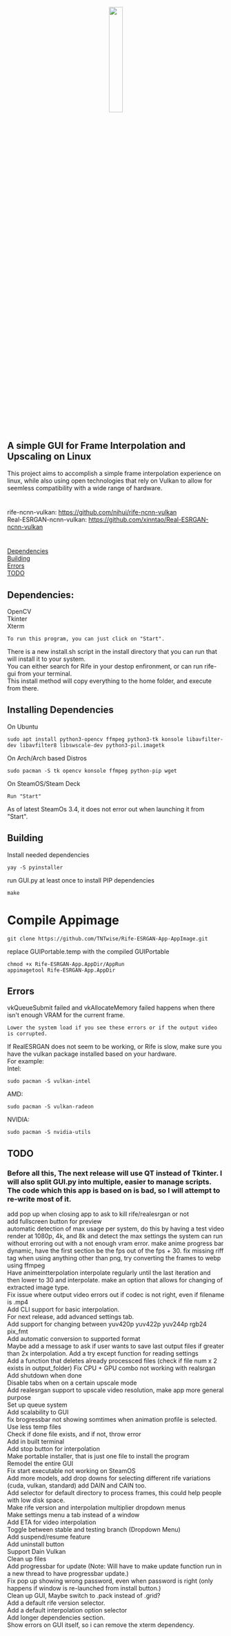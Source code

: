 <p align=center>
  <img src="https://github.com/TNTwise/Rife-Vulkan-GUI-Linux/blob/main/icons/icon-256x256.png" width = "25%">
</p>

## A simple GUI for Frame Interpolation and Upscaling on Linux
This project aims to accomplish a simple frame interpolation experience on linux, while also using open technologies that rely on Vulkan to allow for seemless compatibility with a wide range of hardware. <br/>
#
rife-ncnn-vulkan: https://github.com/nihui/rife-ncnn-vulkan<br/>
Real-ESRGAN-ncnn-vulkan: https://github.com/xinntao/Real-ESRGAN-ncnn-vulkan<br />
#
[Dependencies](https://github.com/TNTwise/Rife-ESRGAN-App-Linux#dependencies)<br />
[Building](https://github.com/TNTwise/Rife-ESRGAN-App-Linux/#building)<br/>
[Errors](https://github.com/TNTwise/Rife-ESRGAN-App-Linux/#errors)<br/>
[TODO](https://github.com/TNTwise/Rife-ESRGAN-App-Linux/#todo)<br/>

## Dependencies: 
OpenCV <br />
Tkinter<br />
Xterm <br />
```
To run this program, you can just click on "Start".
```
There is a new install.sh script in the install directory that you can run that will install it to your system. <br />
You can either search for Rife in your destop enfironment, or can run rife-gui from your terminal. <br />
This install method will copy everything to the home folder, and execute from there. <br />

## Installing Dependencies <br />

On Ubuntu <br />
```
sudo apt install python3-opencv ffmpeg python3-tk konsole libavfilter-dev libavfilter8 libswscale-dev python3-pil.imagetk 
```
On Arch/Arch based Distros <br />
```
sudo pacman -S tk opencv konsole ffmpeg python-pip wget
```
On SteamOS/Steam Deck <br />
```
Run "Start"
```
As of latest SteamOs 3.4, it does not error out when launching it from "Start". <br />

## Building
Install needed dependencies
```
yay -S pyinstaller
```
run GUI.py at least once to install PIP dependencies
```
make
```
# Compile Appimage
```
git clone https://github.com/TNTwise/Rife-ESRGAN-App-AppImage.git
```
replace GUIPortable.temp with the compiled GUIPortable<br/>
```
chmod +x Rife-ESRGAN-App.AppDir/AppRun
appimagetool Rife-ESRGAN-App.AppDir 
```

## Errors
vkQueueSubmit failed and vkAllocateMemory failed happens when there isn't enough VRAM for the current frame. 
```
Lower the system load if you see these errors or if the output video is corrupted.
```
If RealESRGAN does not seem to be working, or Rife is slow, make sure you have the vulkan package installed based on your hardware.<br/>
For example:<br />
Intel:
```
sudo pacman -S vulkan-intel
```
AMD:
```
sudo pacman -S vulkan-radeon
```
NVIDIA:
```
sudo pacman -S nvidia-utils
```

## TODO
### Before all this, The next release will use QT instead of Tkinter. I will also split GUI.py into multiple, easier to manage scripts. The code which this app is based on is bad, so I will attempt to re-write most of it. 
add pop up when closing app to ask to kill rife/realesrgan or not <br />
add fullscreen button for preview<br />
automatic detection of max usage per system, do this by having a test video render at 1080p, 4k, and 8k and detect the max settings the system can run without erroring out with a not enough vram error.
make anime progress bar dynamic, have the first section be the fps out of the fps + 30.
fix missing riff tag when using anything other than png, try converting the frames to webp using ffmpeg <br />
Have animeintterpolation interpolate regularly until the last iteration and then lower to 30 and interpolate.
make an option that allows for changing of extracted image type.<br />
Fix issue where output video errors out if codec is not right, even if filename is .mp4<br/>
Add CLI support for basic interpolation. <br/>
For next release, add advanced settings tab. <br />
Add support for changing between yuv420p yuv422p yuv244p rgb24 pix_fmt <br />
Add automatic conversion to supported format<br/>
Maybe add a message to ask if user wants to save last output files if greater than 2x interpolation.
Add a try except function for reading settings <br />
Add a function that deletes already processced files (check if file num x 2 exists in output_folder)
Fix CPU + GPU combo not working with realsrgan <br />
Add shutdown when done<br />
Disable tabs when on a certain upscale mode<br />
Add realesrgan support to upscale video resolution, make app more general purpose<br />
Set up queue system <br />
Add scalability to GUI<br />
fix brogressbar not showing somtimes when animation profile is selected. <br />
Use less temp files <br />
Check if done file exists, and if not, throw error <br />
Add in built terminal <br />
Add stop button for interpolation <br />
Make portable installer, that is just one file to install the program <br />
Remodel the entire GUI <br />
Fix start executable not working on SteamOS<br />
Add more models, add drop downs for selecting different rife variations (cuda, vulkan, standard) add DAIN and CAIN too. <br />
Add selector for default directory to process frames, this could help people with low disk space. <br />
Make rife version and interpolation multiplier dropdown menus <br />
Make settings menu a tab instead of a window <br />
Add ETA for video interpolation <br />
Toggle between stable and testing branch (Dropdown Menu) <br />
Add suspend/resume feature <br />
Add uninstall button <br />
Support Dain Vulkan <br />
Clean up files <br />
Add progressbar for update (Note: Will have to make update function run in a new thread to have progressbar update.) <br />
Fix pop up showing wrong password, even when password is right (only happens if window is re-launched from install button.) <br />
Clean up GUI, Maybe switch to .pack instead of .grid? <br />
Add a default rife version selector. <br />
Add a default interpolation option selector <br />
Add longer dependencies section. <br />
Show errors on GUI itself, so i can remove the xterm dependency. <br />
